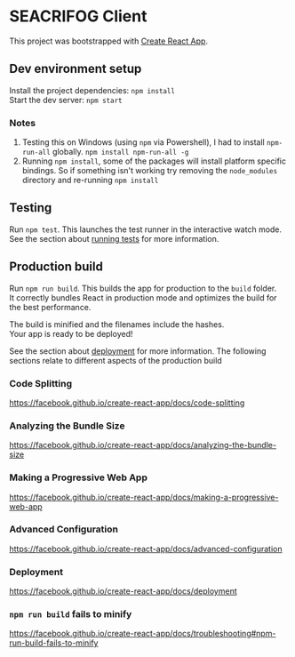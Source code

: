 # SEACRIFOG Client
This project was bootstrapped with [Create React App](https://github.com/facebook/create-react-app).

## Dev environment setup
Install the project dependencies: `npm install`<br>
Start the dev server: `npm start`

### Notes
1. Testing this on Windows (using `npm` via Powershell), I had to install `npm-run-all` globally. `npm install npm-run-all -g`
2. Running `npm install`, some of the packages will install platform specific bindings. So if something isn't working try removing the `node_modules` directory and re-running `npm install`

## Testing
Run `npm test`. This launches the test runner in the interactive watch mode.<br>
See the section about [running tests](https://facebook.github.io/create-react-app/docs/running-tests) for more information.

## Production build
Run `npm run build`. This builds the app for production to the `build` folder.<br>
It correctly bundles React in production mode and optimizes the build for the best performance.

The build is minified and the filenames include the hashes.<br>
Your app is ready to be deployed!

See the section about [deployment](https://facebook.github.io/create-react-app/docs/deployment) for more information. The following sections relate to different aspects of the production build

### Code Splitting
https://facebook.github.io/create-react-app/docs/code-splitting

### Analyzing the Bundle Size
https://facebook.github.io/create-react-app/docs/analyzing-the-bundle-size

### Making a Progressive Web App
https://facebook.github.io/create-react-app/docs/making-a-progressive-web-app

### Advanced Configuration
https://facebook.github.io/create-react-app/docs/advanced-configuration

### Deployment
https://facebook.github.io/create-react-app/docs/deployment

### `npm run build` fails to minify
https://facebook.github.io/create-react-app/docs/troubleshooting#npm-run-build-fails-to-minify
